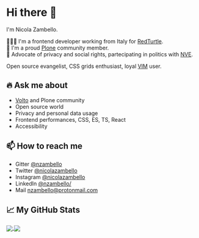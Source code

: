 # Hi there 👋

I'm Nicola Zambello.

👨🏻‍💻 I'm a frontend developer working from Italy for [RedTurtle](https://redturtle.it).  
💙 I'm a proud [Plone](https://github.com/plone) community member.  
🤝 Advocate of privacy and social rights, partecipating in politics with [NVE](https://nuovavoceecologista.it).
  
Open source evangelist, CSS grids enthusiast, loyal [VIM](https://github.com/nzambello/dotfiles/blob/master/vim/.vimrc) user.   

## 🔥 Ask me about

- [Volto](https://github.com/plone/volto) and Plone community
- Open source world
- Privacy and personal data usage
- Frontend performances, CSS, ES, TS, React
- Accessibility

## 📫 How to reach me

- Gitter [@nzambello](https://gitter.im/nzambello)
- Twitter [@nicolazambello](https://twitter.com/nicolazambello/)
- Instagram [@nicolazambello](https://www.instagram.com/nicolazambello/)
- LinkedIn [@nzambello/](https://www.linkedin.com/in/nzambello/)
- Mail [nzambello@protonmail.com](mailto:nzambello@protonmail.com)


## 📈 My GitHub Stats

<a href="https://github.com/nzambello/nzambello">
  <img align="center" src="https://github-readme-stats.vercel.app/api/top-langs/?username=nzambello&count_private=true&show_icons=true&title_color=ffffff&text_color=c9cacc&icon_color=2bbc8a&bg_color=333&layout=compact" />
</a>

<a href="https://github.com/nzambello/nzambello">
  <img align="center" src="https://github-readme-stats.vercel.app/api/?username=nzambello&show_icons=true&count_private=true&title_color=ffffff&text_color=c9cacc&icon_color=2bbc8a&bg_color=333&layout=compact" />
</a>

